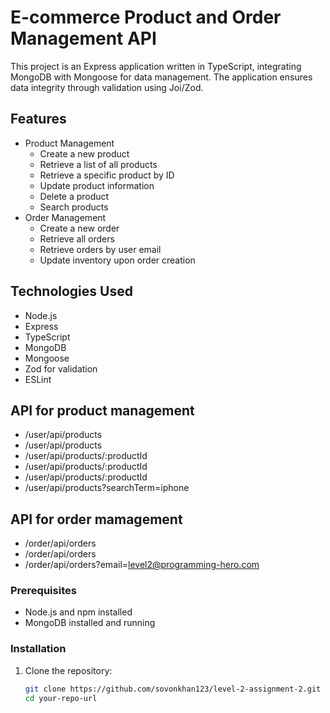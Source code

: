 # E-commerce Product and Order Management API

This project is an Express application written in TypeScript, integrating MongoDB with Mongoose for data management. The application ensures data integrity through validation using Joi/Zod.

## Features

- Product Management
  - Create a new product
  - Retrieve a list of all products
  - Retrieve a specific product by ID
  - Update product information
  - Delete a product
  - Search products
- Order Management
  - Create a new order
  - Retrieve all orders
  - Retrieve orders by user email
  - Update inventory upon order creation

## Technologies Used

- Node.js
- Express
- TypeScript
- MongoDB
- Mongoose
- Zod for validation
- ESLint

## API for product management

  - /user/api/products
  - /user/api/products
  - /user/api/products/:productId
  - /user/api/products/:productId
  - /user/api/products/:productId
  - /user/api/products?searchTerm=iphone

## API for order mamagement

  - /order/api/orders
  - /order/api/orders
  - /order/api/orders?email=level2@programming-hero.com


### Prerequisites

- Node.js and npm installed
- MongoDB installed and running

### Installation

1. Clone the repository:

   ```sh
   git clone https://github.com/sovonkhan123/level-2-assignment-2.git
   cd your-repo-url
